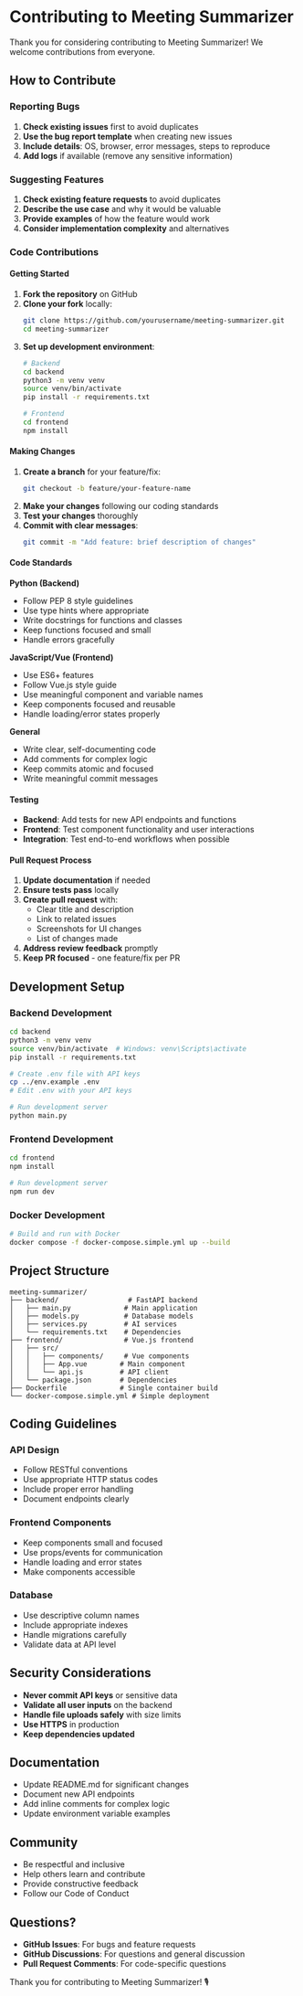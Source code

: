 # Contributing to Meeting Summarizer

Thank you for considering contributing to Meeting Summarizer! We welcome contributions from everyone.

## How to Contribute

### Reporting Bugs

1. **Check existing issues** first to avoid duplicates
2. **Use the bug report template** when creating new issues
3. **Include details**: OS, browser, error messages, steps to reproduce
4. **Add logs** if available (remove any sensitive information)

### Suggesting Features

1. **Check existing feature requests** to avoid duplicates
2. **Describe the use case** and why it would be valuable
3. **Provide examples** of how the feature would work
4. **Consider implementation complexity** and alternatives

### Code Contributions

#### Getting Started

1. **Fork the repository** on GitHub
2. **Clone your fork** locally:
   ```bash
   git clone https://github.com/yourusername/meeting-summarizer.git
   cd meeting-summarizer
   ```
3. **Set up development environment**:
   ```bash
   # Backend
   cd backend
   python3 -m venv venv
   source venv/bin/activate
   pip install -r requirements.txt

   # Frontend
   cd frontend
   npm install
   ```

#### Making Changes

1. **Create a branch** for your feature/fix:
   ```bash
   git checkout -b feature/your-feature-name
   ```
2. **Make your changes** following our coding standards
3. **Test your changes** thoroughly
4. **Commit with clear messages**:
   ```bash
   git commit -m "Add feature: brief description of changes"
   ```

#### Code Standards

**Python (Backend)**
- Follow PEP 8 style guidelines
- Use type hints where appropriate
- Write docstrings for functions and classes
- Keep functions focused and small
- Handle errors gracefully

**JavaScript/Vue (Frontend)**
- Use ES6+ features
- Follow Vue.js style guide
- Use meaningful component and variable names
- Keep components focused and reusable
- Handle loading/error states properly

**General**
- Write clear, self-documenting code
- Add comments for complex logic
- Keep commits atomic and focused
- Write meaningful commit messages

#### Testing

- **Backend**: Add tests for new API endpoints and functions
- **Frontend**: Test component functionality and user interactions
- **Integration**: Test end-to-end workflows when possible

#### Pull Request Process

1. **Update documentation** if needed
2. **Ensure tests pass** locally
3. **Create pull request** with:
   - Clear title and description
   - Link to related issues
   - Screenshots for UI changes
   - List of changes made
4. **Address review feedback** promptly
5. **Keep PR focused** - one feature/fix per PR

## Development Setup

### Backend Development

```bash
cd backend
python3 -m venv venv
source venv/bin/activate  # Windows: venv\Scripts\activate
pip install -r requirements.txt

# Create .env file with API keys
cp ../env.example .env
# Edit .env with your API keys

# Run development server
python main.py
```

### Frontend Development

```bash
cd frontend
npm install

# Run development server
npm run dev
```

### Docker Development

```bash
# Build and run with Docker
docker compose -f docker-compose.simple.yml up --build
```

## Project Structure

```
meeting-summarizer/
├── backend/                 # FastAPI backend
│   ├── main.py             # Main application
│   ├── models.py           # Database models
│   ├── services.py         # AI services
│   └── requirements.txt    # Dependencies
├── frontend/               # Vue.js frontend
│   ├── src/
│   │   ├── components/     # Vue components
│   │   ├── App.vue        # Main component
│   │   └── api.js         # API client
│   └── package.json       # Dependencies
├── Dockerfile             # Single container build
└── docker-compose.simple.yml # Simple deployment
```

## Coding Guidelines

### API Design
- Follow RESTful conventions
- Use appropriate HTTP status codes
- Include proper error handling
- Document endpoints clearly

### Frontend Components
- Keep components small and focused
- Use props/events for communication
- Handle loading and error states
- Make components accessible

### Database
- Use descriptive column names
- Include appropriate indexes
- Handle migrations carefully
- Validate data at API level

## Security Considerations

- **Never commit API keys** or sensitive data
- **Validate all user inputs** on the backend
- **Handle file uploads safely** with size limits
- **Use HTTPS** in production
- **Keep dependencies updated**

## Documentation

- Update README.md for significant changes
- Document new API endpoints
- Add inline comments for complex logic
- Update environment variable examples

## Community

- Be respectful and inclusive
- Help others learn and contribute
- Provide constructive feedback
- Follow our Code of Conduct

## Questions?

- **GitHub Issues**: For bugs and feature requests
- **GitHub Discussions**: For questions and general discussion
- **Pull Request Comments**: For code-specific questions

Thank you for contributing to Meeting Summarizer! 🎙️